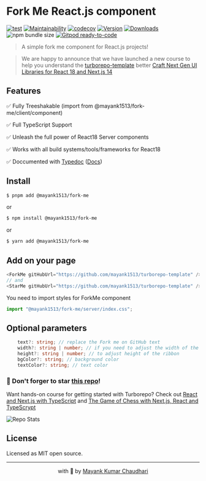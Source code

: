 # Fork Me React.js component

[![test](https://github.com/react18-tools/fork-me/actions/workflows/test.yml/badge.svg)](https://github.com/react18-tools/fork-me/actions/workflows/test.yml) [![Maintainability](https://api.codeclimate.com/v1/badges/b2526ab45866fe864beb/maintainability)](https://codeclimate.com/github/react18-tools/fork-me/maintainability) [![codecov](https://codecov.io/gh/react18-tools/fork-me/graph/badge.svg)](https://codecov.io/gh/react18-tools/fork-me) [![Version](https://img.shields.io/npm/v/@mayank1513/fork-me.svg?colorB=green)](https://www.npmjs.com/package/@mayank1513/fork-me) [![Downloads](https://img.jsdelivr.com/img.shields.io/npm/d18m/@mayank1513/fork-me.svg)](https://www.npmjs.com/package/@mayank1513/fork-me) ![npm bundle size](https://img.shields.io/bundlephobia/minzip/@mayank1513/fork-me) [![Gitpod ready-to-code](https://img.shields.io/badge/Gitpod-ready--to--code-blue?logo=gitpod)](https://gitpod.io/from-referrer/)

> A simple fork me component for React.js projects!

> We are happy to announce that we have launched a new course to help you understand the [turborepo-template](https://github.com/react18-tools/turborepo-template) better [Craft Next Gen UI Libraries for React 18 and Next.js 14](https://www.udemy.com/course/craft-next-gen-ui-libraries-for-react-18-and-nextjs-14/?referralCode=46B8C7845ECCEA99E0EF)

## Features

✅ Fully Treeshakable (import from @mayank1513/fork-me/client/component)

✅ Full TypeScript Support

✅ Unleash the full power of React18 Server components

✅ Works with all build systems/tools/frameworks for React18

✅ Doccumented with [Typedoc](https://react18-tools.github.io/fork-me) ([Docs](https://react18-tools.github.io/fork-me))

## Install

```bash
$ pnpm add @mayank1513/fork-me
```

or

```bash
$ npm install @mayank1513/fork-me
```

or

```bash
$ yarn add @mayank1513/fork-me
```

## Add on your page

```ts
<ForkMe gitHubUrl="https://github.com/mayank1513/turborepo-template" />
// and
<StarMe gitHubUrl="https://github.com/mayank1513/turborepo-template" />
```

You need to import styles for ForkMe component

```ts
import "@mayank1513/fork-me/server/index.css";
```

## Optional parameters

```ts
	text?: string; // replace the Fork me on GitHub text
	width?: string | number; // if you need to adjust the width of the ribbon (length)
	height?: string | number; // to adjust height of the ribbon
	bgColor?: string; // background color
	textColor?: string; // text color
```

### 🤩 Don't forger to star [this repo](https://github.com/react18-tools/fork-me)!

Want hands-on course for getting started with Turborepo? Check out [React and Next.js with TypeScript](https://mayank-chaudhari.vercel.app/courses/react-and-next-js-with-typescript) and [The Game of Chess with Next.js, React and TypeScrypt](https://www.udemy.com/course/game-of-chess-with-nextjs-react-and-typescrypt/?referralCode=851A28F10B254A8523FE)

![Repo Stats](https://repobeats.axiom.co/api/embed/e055f5cf540a01da558a64a02a943f4ad05d0985.svg "Repobeats analytics image")

## License

Licensed as MIT open source.

<hr />

<p align="center" style="text-align:center">with 💖 by <a href="https://mayank-chaudhari.vercel.app" target="_blank">Mayank Kumar Chaudhari</a></p>
